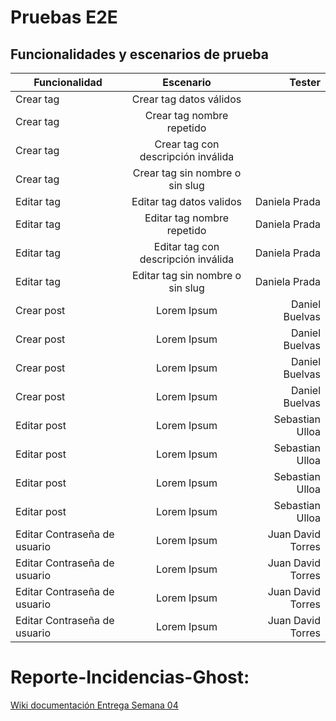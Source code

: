 # Pruebas E2E

## Funcionalidades y escenarios de prueba

|Funcionalidad |	Escenario | Tester |
|--------------|:------------:|---------------------:|
|Crear tag |	Crear tag datos válidos	| |
|Crear tag |	Crear tag nombre repetido | |
|Crear tag |	Crear tag con descripción inválida	| |
|Crear tag |	Crear tag sin nombre o sin slug	| |
|Editar tag	| Editar tag datos validos | Daniela Prada|
|Editar tag	| Editar tag nombre repetido | Daniela Prada|
|Editar tag	| Editar tag con descripción inválida | Daniela Prada|
|Editar tag	| Editar tag sin nombre o sin slug | Daniela Prada|
|Crear post	| Lorem Ipsum | Daniel Buelvas|
|Crear post	| Lorem Ipsum | Daniel Buelvas|
|Crear post	| Lorem Ipsum | Daniel Buelvas|
|Crear post	| Lorem Ipsum | Daniel Buelvas|
|Editar post| Lorem Ipsum | Sebastian Ulloa|
|Editar post| Lorem Ipsum | Sebastian Ulloa|
|Editar post| Lorem Ipsum | Sebastian Ulloa|
|Editar post| Lorem Ipsum | Sebastian Ulloa|
|Editar Contraseña de usuario| Lorem Ipsum | Juan David Torres|
|Editar Contraseña de usuario| Lorem Ipsum | Juan David Torres|
|Editar Contraseña de usuario| Lorem Ipsum | Juan David Torres|
|Editar Contraseña de usuario| Lorem Ipsum | Juan David Torres|

# Reporte-Incidencias-Ghost:
[Wiki documentación Entrega Semana 04](https://github.com/dprada1742/Reporte-Incidencias-Ghost/wiki)
